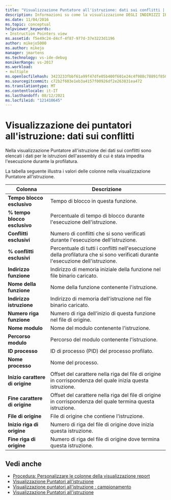```yaml
---
title: "Visualizzazione Puntatore all'istruzione: dati sui conflitti | Microsoft Docs"
description: Informazioni su come la visualizzazione DEGLI INDIRIZZI IP dei dati sui contenuti elenca i dati per le istruzioni dell'assembly che sono state bloccate durante l'esecuzione della profilatura.
ms.date: 11/04/2016
ms.topic: conceptual
helpviewer_keywords:
- Instruction Pointers view
ms.assetid: f5e49c24-d4cf-4f87-977d-37e3223d1196
author: mikejo5000
ms.author: mikejo
manager: jmartens
ms.technology: vs-ide-debug
monikerRange: vs-2017
ms.workload:
- multiple
ms.openlocfilehash: 3423233fbbf61a99f47dfe05b400f601e24c4f988c78891f8500ec91e245b504
ms.sourcegitcommit: c72b2f603e1eb3a4157f00926df2e263831ea472
ms.translationtype: MT
ms.contentlocale: it-IT
ms.lasthandoff: 08/12/2021
ms.locfileid: "121410645"
---
```

# <a name="instruction-pointers-ips-view---contention-data"></a>Visualizzazione dei puntatori all'istruzione: dati sui conflitti
Nella visualizzazione Puntatore all'istruzione dei dati sui conflitti sono elencati i dati per le istruzioni dell'assembly di cui è stata impedita l'esecuzione durante la profilatura.

 La tabella seguente illustra i valori delle colonne nella visualizzazione Puntatore all'istruzione.

|Colonna|Descrizione|
|------------|-----------------|
|**Tempo blocco esclusivo**|Tempo di blocco in questa funzione.|
|**% tempo blocco esclusivo**|Percentuale di tempo di blocco durante l'esecuzione dell'istruzione.|
|**Conflitti esclusivi**|Numero di conflitti che si sono verificati durante l'esecuzione dell'istruzione.|
|**% conflitti esclusivi**|Percentuale di tutti i conflitti nell'esecuzione della profilatura che si sono verificati durante l'esecuzione dell'istruzione.|
|**Indirizzo funzione**|Indirizzo di memoria iniziale della funzione nel file binario caricato.|
|**Nome della funzione**|Nome della funzione contenente l'istruzione.|
|**Indirizzo istruzione**|Indirizzo di memoria dell'istruzione nel file binario caricato.|
|**Numero riga funzione**|Numero di riga dell'inizio di questa funzione nel file di origine.|
|**Nome modulo**|Nome del modulo contenente l'istruzione.|
|**Percorso modulo**|Percorso del modulo contenente l'istruzione.|
|**ID processo**|ID di processo (PID) del processo profilato.|
|**Nome processo**|Nome del processo.|
|**Inizio carattere di origine**|Offset del carattere nella riga del file di origine in corrispondenza del quale inizia questa istruzione.|
|**Fine carattere di origine**|Offset del carattere nella riga del file di origine in corrispondenza del quale termina questa istruzione.|
|**File di origine**|File di origine che contiene l'istruzione.|
|**Inizio riga di origine**|Numero di riga del file di origine dove inizia questa istruzione.|
|**Fine riga di origine**|Numero di riga del file di origine dove termina questa istruzione.|

## <a name="see-also"></a>Vedi anche
- [Procedura: Personalizzare le colonne della visualizzazione report](../profiling/how-to-customize-report-view-columns.md)
- [Visualizzazione Puntatori all'istruzione](../profiling/instruction-pointers-ips-view.md)
- [Visualizzazione puntatori all'istruzione : campionamento](../profiling/instruction-pointers-ips-view-dotnet-memory-sampling-data.md)
- [Visualizzazione Puntatori all'istruzione](../profiling/instruction-pointers-ips-view-sampling-data.md)

